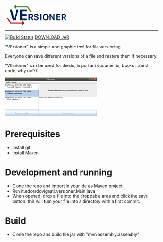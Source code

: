 <img src="https://raw.githubusercontent.com/EdoardoVignati/VErsioner/develop/logo/versioner.png" width="40%">

<hr />

[![Build Status](https://travis-ci.org/EdoardoVignati/VErsioner.svg?branch=develop)](https://travis-ci.org/EdoardoVignati/VErsioner) [DOWNLOAD JAR](https://url.edoardovignati.it/versioner)

"VErsioner" is a simple and graphic tool for file versioning. 

Everyone can save different versions of a file and restore them if necessary.

"VErsioner" can be used for thesis, important documents, books ...(and code, why not?).

<img src="https://raw.githubusercontent.com/EdoardoVignati/VErsioner/develop/demo.png" width="60%">

# Prerequisites
- Install git
- Install Maven

# Development and running
- Clone the repo and import in your ide as Maven project
- Run it.edoardovignati.versioner.Main.java 
- When opened, drop a file into the droppable area and click the save button: this will turn your file into a directory with a first commit.

# Build
- Clone the repo and build the jar with "mvn assembly:assembly"
